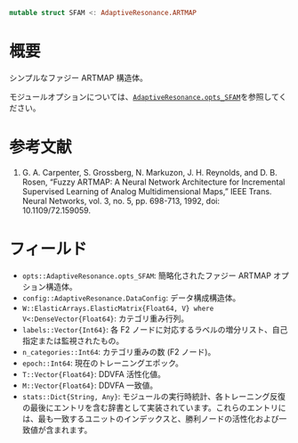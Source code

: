 ```julia
mutable struct SFAM <: AdaptiveResonance.ARTMAP
```

# 概要

シンプルなファジー ARTMAP 構造体。

モジュールオプションについては、[`AdaptiveResonance.opts_SFAM`](@ref)を参照してください。

# 参考文献

1. G. A. Carpenter, S. Grossberg, N. Markuzon, J. H. Reynolds, and D. B. Rosen, “Fuzzy ARTMAP: A Neural Network Architecture for Incremental Supervised Learning of Analog Multidimensional Maps,” IEEE Trans. Neural Networks, vol. 3, no. 5, pp. 698-713, 1992, doi: 10.1109/72.159059.

# フィールド

  * `opts::AdaptiveResonance.opts_SFAM`: 簡略化されたファジー ARTMAP オプション構造体。
  * `config::AdaptiveResonance.DataConfig`: データ構成構造体。
  * `W::ElasticArrays.ElasticMatrix{Float64, V} where V<:DenseVector{Float64}`: カテゴリ重み行列。
  * `labels::Vector{Int64}`: 各 F2 ノードに対応するラベルの増分リスト、自己指定または監視されたもの。
  * `n_categories::Int64`: カテゴリ重みの数 (F2 ノード)。
  * `epoch::Int64`: 現在のトレーニングエポック。
  * `T::Vector{Float64}`: DDVFA 活性化値。
  * `M::Vector{Float64}`: DDVFA 一致値。
  * `stats::Dict{String, Any}`: モジュールの実行時統計、各トレーニング反復の最後にエントリを含む辞書として実装されています。これらのエントリには、最も一致するユニットのインデックスと、勝利ノードの活性化および一致値が含まれます。
